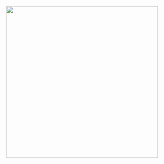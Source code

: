 <p align ="center"><img width=400 src= "https://user-images.githubusercontent.com/35298140/144056791-a6ed19e1-484a-45a1-aedc-cb79e5e92f67.png"></p>


